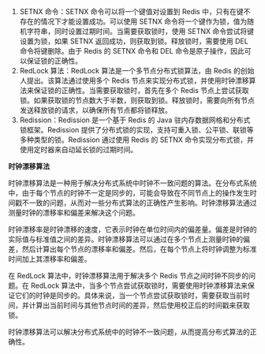 1. SETNX 命令：SETNX 命令可以将一个键值对设置到 Redis 中，只有在键不存在的情况下才能设置成功。可以使用 SETNX 命令将一个键作为锁，值为随机字符串，同时设置过期时间。当需要获取锁时，使用 SETNX 命令尝试将键设置为锁，如果 SETNX 返回成功，则获取到锁。释放锁时，需要使用 DEL 命令将键删除。由于 Redis 的 SETNX 命令和 DEL 命令是原子操作，因此可以保证锁的正确性。
2. RedLock 算法：RedLock 算法是一个多节点分布式锁算法，由 Redis 的创始人提出。该算法通过使用多个 Redis 节点来实现分布式锁，并使用时钟漂移算法来保证锁的正确性。当需要获取锁时，首先在多个 Redis 节点上尝试获取锁。如果获取锁的节点数大于半数，则获取到锁。释放锁时，需要向所有节点发送释放锁的请求，以确保所有节点都将锁释放。
3. Redission：Redission 是一个基于 Redis 的 Java 驻内存数据网格和分布式锁框架。Redission 提供了分布式锁的实现，支持可重入锁、公平锁、联锁等多种类型的锁。Redission 通过使用 Redis 的 SETNX 命令实现分布式锁，并使用定时器来自动延长锁的过期时间。

**时钟漂移算法**

时钟漂移算法是一种用于解决分布式系统中时钟不一致问题的算法。在分布式系统中，由于每个节点的时钟不一定是同步的，可能会导致在不同节点上的操作发生时间戳不一致的问题，从而对一些分布式算法的正确性产生影响。时钟漂移算法通过测量时钟的漂移率和偏差来解决这个问题。

时钟漂移率是时钟漂移的速度，它表示时钟在单位时间内的偏差量。偏差是时钟的实际值与标准值之间的差异。时钟漂移算法可以通过在多个节点上测量时钟的偏差，然后计算出每个节点的漂移率和偏差。然后，在每个节点上将时钟调整为标准时间加上其漂移率和偏差。

在 RedLock 算法中，时钟漂移算法用于解决多个 Redis 节点之间时钟不同步的问题。在 RedLock 算法中，当多个节点尝试获取锁时，需要使用时钟漂移算法来保证它们的时钟是同步的。具体来说，当一个节点尝试获取锁时，需要获取当前时间，并计算出当前时间与其他节点时间的差异，然后使用校正后的时间戳来获取锁。

时钟漂移算法可以解决分布式系统中的时钟不一致问题，从而提高分布式算法的正确性。
